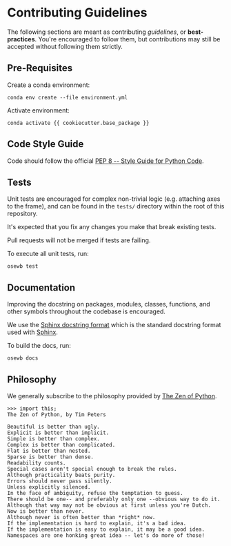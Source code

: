 # Contributing Guidelines
The following sections are meant as contributing *guidelines*, or **best-practices**. You're encouraged to follow them, but contributions may still be accepted without following them strictly.

## Pre-Requisites
Create a conda environment:

    conda env create --file environment.yml

Activate environment:

    conda activate {{ cookiecutter.base_package }}

## Code Style Guide
Code should follow the official [PEP 8 -- Style Guide for Python Code](https://www.python.org/dev/peps/pep-0008/).

## Tests
Unit tests are encouraged for complex non-trivial logic (e.g. attaching axes to the frame), and can be found in the `tests/` directory within the root of this repository.

It's expected that you fix any changes you make that break existing tests.

Pull requests will not be merged if tests are failing.

To execute all unit tests, run:

    osewb test

## Documentation
Improving the docstring on packages, modules, classes, functions, and other symbols throughout the codebase is encouraged.

We use the [Sphinx docstring format](https://sphinx-rtd-tutorial.readthedocs.io/en/latest/docstrings.html) which is the standard docstring format used with [Sphinx](https://www.sphinx-doc.org/en/master/).

To build the docs, run:

    osewb docs

## Philosophy
We generally subscribe to the philosophy provided by [The Zen of Python](https://www.python.org/dev/peps/pep-0020/).

```
>>> import this;
The Zen of Python, by Tim Peters

Beautiful is better than ugly.
Explicit is better than implicit.
Simple is better than complex.
Complex is better than complicated.
Flat is better than nested.
Sparse is better than dense.
Readability counts.
Special cases aren't special enough to break the rules.
Although practicality beats purity.
Errors should never pass silently.
Unless explicitly silenced.
In the face of ambiguity, refuse the temptation to guess.
There should be one-- and preferably only one --obvious way to do it.
Although that way may not be obvious at first unless you're Dutch.
Now is better than never.
Although never is often better than *right* now.
If the implementation is hard to explain, it's a bad idea.
If the implementation is easy to explain, it may be a good idea.
Namespaces are one honking great idea -- let's do more of those!
```
